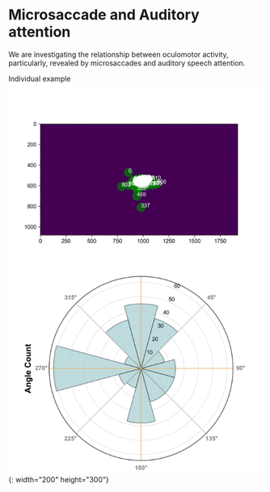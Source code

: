 # Microsaccade and Auditory attention

We are investigating the relationship between oculomotor activity, particularly, revealed by microsaccades and auditory speech attention.

Individual example
![Individual result](images/ms_aud_1.png "individual result"){: width="200" height="300"}
